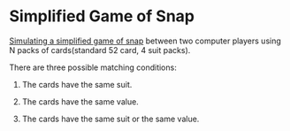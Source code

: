 # Simplified Game of Snap

[Simulating a simplified game of snap](http://www.dummies.com/how-to/content/how-to-play-snap.html) between two computer players using N packs of cards(standard 52 card, 4 suit packs). 

There are three possible matching conditions:

1. The cards have the same suit.

2. The cards have the same value.

3. The cards have the same suit or the same value.
